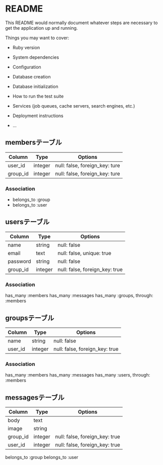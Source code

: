 # README

This README would normally document whatever steps are necessary to get the
application up and running.

Things you may want to cover:

* Ruby version

* System dependencies

* Configuration

* Database creation

* Database initialization

* How to run the test suite

* Services (job queues, cache servers, search engines, etc.)

* Deployment instructions

* ...

## membersテーブル

|Column|Type|Options|
|------|----|-------|
|user_id|integer|null: false, foreign_key: ture|
|group_id|integer|null: false, foreign_key: ture|

### Association

- belongs_to :group
- belongs_to :user


## usersテーブル

|Column|Type|Options|
|------|----|-------|
|name|string|null: false|
|email|text|null: false, unique: true|
|password|string|null: false|
|group_id|integer|null: false, foreign_key: true|

### Association

has_many :members
has_many :messages
has_many :groups, through: :members



## groupsテーブル

|Column|Type|Options|
|------|----|-------|
|name|string|null: false|
|user_id|integer|null: false, foreign_key: true|

### Association

has_many :members
has_many :messages
has_many :users, through: :members


## messagesテーブル

|Column|Type|Options|
|------|----|-------|
|body|text|
|image|string|
|group_id|integer|null: false, foreign_key: true|
|user_id|integer|null: false, foreign_key: true|

belongs_to :group
belongs_to :user
